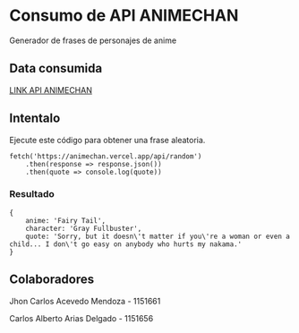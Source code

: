 # Consumo de API ANIMECHAN

Generador de frases de personajes de anime

## Data consumida

[ LINK API ANIMECHAN](https://animechan.vercel.app/)

## Intentalo

Ejecute este código para obtener una frase aleatoria.

```
fetch('https://animechan.vercel.app/api/random')
    .then(response => response.json())
    .then(quote => console.log(quote))
```

### Resultado

```
{
	anime: 'Fairy Tail',
	character: 'Gray Fullbuster',
	quote: 'Sorry, but it doesn\'t matter if you\'re a woman or even a child... I don\'t go easy on anybody who hurts my nakama.'
}
```

## Colaboradores

Jhon Carlos Acevedo Mendoza - 1151661

Carlos Alberto Arias Delgado - 1151656